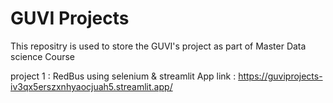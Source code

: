 # GUVI Projects
This repositry is used to store the GUVI's project as part of Master Data science Course 

project 1 : RedBus using selenium & streamlit
App link : https://guviprojects-iv3qx5erszxnhyaocjuah5.streamlit.app/
